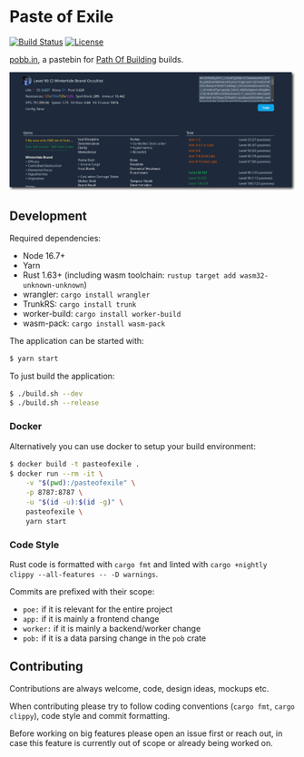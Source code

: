 Paste of Exile
==============

[![Build Status][actions-badge]][actions-url]
[![License][gplv3-badge]][gplv3-url]

[actions-badge]: https://img.shields.io/github/workflow/status/dav1dde/pasteofexile/CI?style=for-the-badge&logo=github
[actions-url]: https://github.com/Dav1dde/pasteofexile/actions?query=workflow%3ACI+branch%3Amaster
[gplv3-badge]: https://img.shields.io/badge/license-GPL3-blue.svg?style=for-the-badge
[gplv3-url]: ./LICENSE

[pobb.in](https://pobb.in), a pastebin for [Path Of Building](https://pathofbuilding.community/) builds.


![pobb.in](.github/assets/header.png)


## Development

Required dependencies:

* Node 16.7+
* Yarn
* Rust 1.63+ (including wasm toolchain: `rustup target add wasm32-unknown-unknown`)
* wrangler: `cargo install wrangler`
* TrunkRS: `cargo install trunk`
* worker-build: `cargo install worker-build`
* wasm-pack: `cargo install wasm-pack`

The application can be started with:

```sh
$ yarn start
```

To just build the application:

```sh
$ ./build.sh --dev
$ ./build.sh --release
```

### Docker

Alternatively you can use docker to setup your build environment:

```sh
$ docker build -t pasteofexile .
$ docker run --rm -it \
    -v "$(pwd):/pasteofexile" \
    -p 8787:8787 \
    -u "$(id -u):$(id -g)" \
    pasteofexile \
    yarn start
```

### Code Style

Rust code is formatted with `cargo fmt` and linted with `cargo +nightly clippy --all-features -- -D warnings`.

Commits are prefixed with their scope:

* `poe:` if it is relevant for the entire project
* `app:` if it is mainly a frontend change
* `worker:` if it is mainly a backend/worker change
* `pob:` if it is a data parsing change in the `pob` crate


## Contributing

Contributions are always welcome, code, design ideas, mockups etc.

When contributing please try to follow coding conventions (`cargo fmt`, `cargo clippy`),
code style and commit formatting.

Before working on big features please open an issue first or reach out,
in case this feature is currently out of scope or already being worked on.
